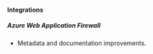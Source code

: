 
#### Integrations

##### Azure Web Application Firewall

- Metadata and documentation improvements.
